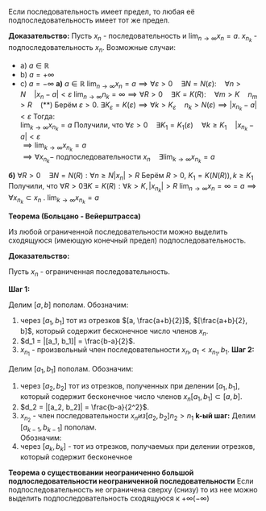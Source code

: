 
Если последовательность имеет предел, то любая её подпоследовательность имеет тот же предел.

**Доказательство:**
Пусть ${x_n}$ - последовательность и $\lim_{n \to \infty} x_n = a$.
${x_{n_k}}$ - подпоследовательность ${x_n}$.
Возможные случаи:
- a) $a \in \mathbb{R}$
- b) $a = +\infty$
- c) $a = -\infty$
**a)** $a \in \mathbb{R}$
$\lim_{n \to \infty} x_n = a \implies \forall \varepsilon > 0 \quad \exists N = N(\varepsilon): \quad \forall n > N \quad |x_n - a| < \varepsilon$
$\lim_{n \to \infty} n_k = \infty \implies \forall R > 0 \quad \exists K = K(R): \quad \forall m > K \quad n_m > R \quad (**)$
Берём $\varepsilon > 0$. $\exists K_\varepsilon = K(\varepsilon) \implies \forall k > K_\varepsilon \quad n_k > N(\varepsilon) \implies |x_{n_k} - a| < \varepsilon$
Тогда:  
$\lim_{k \to \infty} x_{n_k} = a$
Получили, что $\forall \varepsilon > 0 \quad \exists K_1 = K_1(\varepsilon) \quad \forall k \geq K_1 \quad |x_{n_k} - a| < \varepsilon$  
$\implies \lim_{k \to \infty} x_{n_k} = a$  
$\implies \forall {x_{n_k}} -$ подпоследовательности ${x_n} \quad \exists \lim_{k \to \infty} x_{n_k} = a$

**б)** $\forall R > 0 \quad \exists N = N(R): \forall n \geq N |x_n|>R$
Берём $R>0$, $K_1=K(N(R)), k\geq K_1$   
Получили, что $\forall R>0 \exists K = K(R): \forall k > K , |x_{n_k}|>R$ $\lim_{n \to \infty} x_n = \infty = a \implies \forall x_{n_k} \subset x_n$ . $\lim_{k \to \infty} x_{n_k} = a$

**Теорема (Больцано - Вейерштрасса)**

Из любой ограниченной последовательности можно выделить сходящуюся (имеющую конечный предел) подпоследовательность.

**Доказательство:**

Пусть ${x_n}$ - ограниченная последовательность.

**Шаг 1:**

Делим $[a, b]$ пополам. Обозначим:
1. через $[a_1, b_1]$ тот из отрезков $[a, \frac{a+b}{2}]$, $[\frac{a+b}{2}, b]$, который содержит бесконечное число членов ${x_n}$.
2. $d_1 = |[a_1, b_1]| = \frac{b-a}{2}$.
3. $x_{n_1}$ - произвольный член последовательности ${x_n},a_1 < x_{n_1}, b_1$.
**Шаг 2:**

Делим $[a_1, b_1]$ пополам. Обозначим:
1. через $[a_2, b_2]$ тот из отрезков, полученных при делении $[a_1, b_1]$, который содержит бесконечное число членов ${x_n}[a_1, b_1] \subset [a, b]$.
2. $d_2 = |[a_2, b_2]| = \frac{b-a}{2^2}$.
3. $x_{n_2}$ - член последовательности ${x_n} из[a_2, b_2] n_2>n_1$
**k-ый шаг:**
Делим $[a_{k-1}, b_{k-1}]$ пополам.  
Обозначим:
1. через $[a_k, b_k]$ - тот из отрезков, получаемых при делении отрезков, который содержит бесконечное


**Теорема о существовании неограниченно большой подпоследовательности неограниченной последовательности**
Если подпоследовательность не ограничена сверху (снизу) то из нее можно выделить подпоследовательность сходящуюся к $+ \infty (- \infty)$   